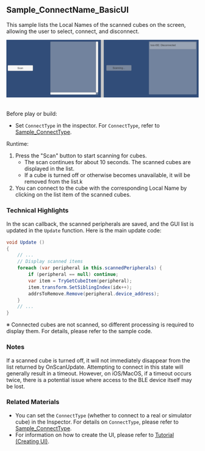 ## Sample_ConnectName_BasicUI

This sample lists the Local Names of the scanned cubes on the screen, allowing the user to select, connect, and disconnect.

<div align="center">
<img src="../../../../../../docs_en/res/samples/connectName_basic.png">
</div>
<br>

Before play or build:
- Set `ConnectType` in the inspector. For `ConnectType`, refer to [Sample_ConnectType](../../Sample_ConnectType/README_EN.md).

Runtime:
1. Press the "Scan" button to start scanning for cubes.
    - The scan continues for about 10 seconds. The scanned cubes are displayed in the list.
    - If a cube is turned off or otherwise becomes unavailable, it will be removed from the list.k
1. You can connect to the cube with the corresponding Local Name by clicking on the list item of the scanned cubes.

### Technical Highlights

In the scan callback, the scanned peripherals are saved, and the GUI list is updated in the `Update` function.
Here is the main update code:

```csharp
void Update ()
{
    // ...
    // Display scanned items
    foreach (var peripheral in this.scannedPeripherals) {
        if (peripheral == null) continue;
        var item = TryGetCubeItem(peripheral);
        item.transform.SetSiblingIndex(idx++);
        addrsToRemove.Remove(peripheral.device_address);
    }
    // ...
}
```
※ Connected cubes are not scanned, so different processing is required to display them. For details, please refer to the sample code.

### Notes

If a scanned cube is turned off, it will not immediately disappear from the list returned by OnScanUpdate.
Attempting to connect in this state will generally result in a timeout.
However, on iOS/MacOS, if a timeout occurs twice, there is a potential issue where access to the BLE device itself may be lost.

### Related Materials

- You can set the `ConnectType` (whether to connect to a real or simulator cube) in the Inspector. For details on `ConnectType`, please refer to [Sample_ConnectType](../../Sample_ConnectType/README_EN.md).
- For information on how to create the UI, please refer to [Tutorial (Creating UI)](../../../../../../docs_en/tutorials_UI.md).
